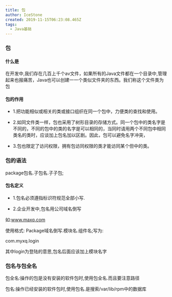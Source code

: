 ```yaml
---
title: 包
author: IceStone
created: 2019-11-15T06:23:08.465Z
tags:
  - Java基础
---
```


### 包

#### 什么是

在开发中,我们存在几百上千个av文件，如果所有的Java文件都在一个目录中,管理起来也报痛苦，Java也可以创建一一个类似文件夹的东西。我们称这个文件类为包

#### 包的作用

- 1.把功能相似或相关的类或接口组织在同一个包中，力便类的查找和使用。

- 2.如同文件类一样，包也采用了树形目录的存储方式。同一个包中的类名字是不同的，不同的包中的类的名字是可以相同的，当同时请用两个不同包中相同类名的类时，应谈加上包名加以区剧。因此，包可以避免名字冲突，

- 3.包也限定了访问权限，拥有包访同权限的类才能访同某个但中的类。

### 包的语法


package包名.子包名.子子包;

#### 包名定义

- 1.包名必须遵指标识符规范全部小写.

- 2.企业开发中,包名用公司域名倒写


如:www.maxq.com


使用格式: Package域名倒写.模块名.组件名;写为:

com.myxq.login

其中login为登陆的意思,包名后面应该加上模块名字

### 包名与包全名

包全名:操作的包是没有安装的软件包时,使用包全名.而且要注意路径

包名:操作已经安装的软件包时,使用包名.是搜索/var/lib/rpm中的数据库



